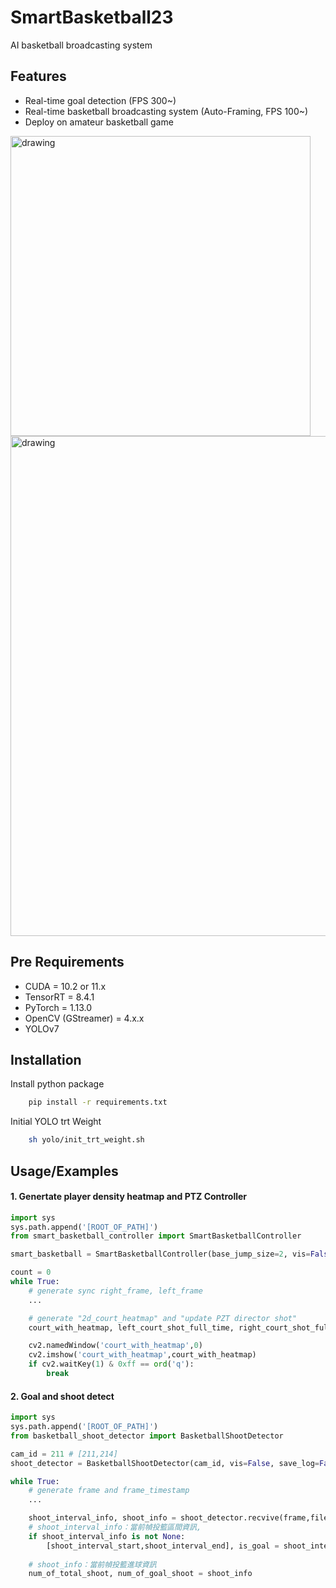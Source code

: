 
# SmartBasketball23

AI basketball broadcasting system


## Features

- Real-time goal detection (FPS 300~)
- Real-time basketball broadcasting system (Auto-Framing, FPS 100~)
- Deploy on amateur basketball game

<img src="assert/smart_basketball_demo.gif" alt="drawing" width="480"/>
<img src="assert/_flowchart.png" alt="drawing" width="800"/>

## Pre Requirements
- CUDA = 10.2 or 11.x
- TensorRT = 8.4.1
- PyTorch = 1.13.0
- OpenCV (GStreamer) = 4.x.x
- YOLOv7
## Installation

Install python package

```bash
    pip install -r requirements.txt
```

Initial YOLO trt Weight
```bash
    sh yolo/init_trt_weight.sh
```
## Usage/Examples

#### 1. Genertate player density heatmap and PTZ Controller
```python
import sys
sys.path.append('[ROOT_OF_PATH]')
from smart_basketball_controller import SmartBasketballController

smart_basketball = SmartBasketballController(base_jump_size=2, vis=False)

count = 0
while True:
    # generate sync right_frame, left_frame
    ...

    # generate "2d_court_heatmap" and "update PZT director shot"
    court_with_heatmap, left_court_shot_full_time, right_court_shot_full_time = smart_basketball[[frame_left, frame_right]]

    cv2.namedWindow('court_with_heatmap',0)
    cv2.imshow('court_with_heatmap',court_with_heatmap)
    if cv2.waitKey(1) & 0xff == ord('q'):
        break
```

#### 2. Goal and shoot detect 
```python
import sys
sys.path.append('[ROOT_OF_PATH]')
from basketball_shoot_detector import BasketballShootDetector

cam_id = 211 # [211,214]
shoot_detector = BasketballShootDetector(cam_id, vis=False, save_log=False)

while True:
    # generate frame and frame_timestamp
    ...

    shoot_interval_info, shoot_info = shoot_detector.recvive(frame,file_time)
    # shoot_interval_info：當前幀投籃區間資訊,
    if shoot_interval_info is not None:
        [shoot_interval_start,shoot_interval_end], is_goal = shoot_interval_info
    
    # shoot_info：當前幀投籃進球資訊
    num_of_total_shoot, num_of_goal_shoot = shoot_info
```
